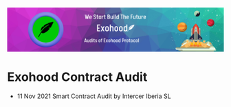 ![Title](audit.png)

# Exohood Contract Audit

* 11 Nov 2021 Smart Contract Audit by Intercer Iberia SL
